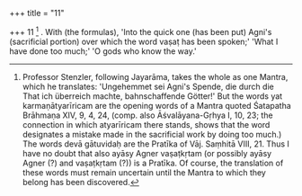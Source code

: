 +++
title = "11"

+++
11 [^9] . With (the formulas), 'Into the quick one (has been put) Agni's (sacrificial portion) over which the word vaṣaṭ has been spoken;' 'What I have done too much;' 'O gods who know the way.'


[^9]:  Professor Stenzler, following Jayarāma, takes the whole as one Mantra, which he translates: 'Ungehemmet sei Agni's Spende, die durch die That ich überreich machte, bahnschaffende Götter!' But the words yat karmaṇātyarīricam are the opening words of a Mantra quoted Śatapatha Brāhmaṇa XIV, 9, 4, 24, (comp. also Āśvalāyana-Gṛhya I, 10, 23; the connection in which atyarīricam there stands, shows that the word designates a mistake made in the sacrificial work by doing too much.) The words devā gātuvidaḥ are the Pratīka of Vāj. Saṃhitā VIII, 21. Thus I have no doubt that also ayāsy Agner vaṣaṭkṛtam (or possibly ayāsy Agner (?) and vaṣaṭkṛtam (?)) is a Pratīka. Of course, the translation of these words must remain uncertain until the Mantra to which they belong has been discovered.

